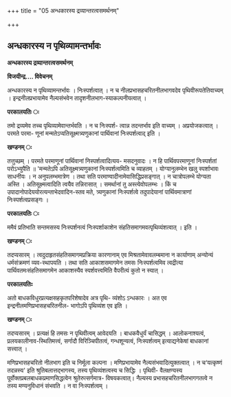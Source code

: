 +++
title = "05 अन्धकारस्य द्रव्यान्तरत्वसमर्थनम्"

+++


## अन्धकारस्य न पृथिव्यामन्तर्भावः

**अन्धकारस्य द्रव्यान्तरत्वसमर्थनम्**

**विजयीन्द्र.... विवेचनम्**

अन्धकारस्य न पृथिव्यामन्तर्भावः । निःस्पर्शत्वात् । न च नीलप्रभासहचरितनीलभागवदेव पृथिवीरूपतेतिवाच्यम् । इन्द्रनीलप्रभायामेव नैल्यसंभवेन तादृशनीलभाग-स्याकल्पनीयत्वात् ।

**परकालयतिः ः**

तमो द्रव्यमेव तच्च पृथिव्यामेवान्तर्भवति । न च निःस्पर्श- त्वान्न तदन्तर्भाव इति वाच्यम् । अप्रयोजकत्वात् । परमते परमा- णूनां मन्मतेऽप्यतिसूक्ष्मत्र्यणुकानां पार्थिवानां निःस्पर्शत्वाद् इति ।

**खण्डनम् ः**

तत्तुच्छम् । परमते परमाणूनां पार्थिवानां निस्पर्शत्वादित्यय- मसदनुवादः । न हि पार्थिवपरमाणूनां निःस्पर्शतां परोऽभ्युपैति ॥ 'मन्मतेऽपि अतिसूक्ष्मत्र्यणुकानां निःस्पर्शत्वमिति च व्याहतम् । योग्यानुलम्भेन खलु स्पर्शाभावः साधनीयः । न अनुपलम्भमात्रेण । तथा सति परमाण्वादीनामेवासिद्धिप्रसङ्गात् । न चात्रोपलम्भे योग्यता अस्ति । अतिसूक्ष्मत्वादिति त्वयैव तन्निरासात् । समर्थानां तु अस्त्येवोपलम्भः । किं च उपादानोपादेययोरत्यन्ताभेदवादिन-स्तव मते, त्र्यणुकानां निःस्पर्शत्वे तदुपादेयानां पार्थिवमात्राणां निःस्पर्शत्वप्रसङ्गः ।

**परकालयतिः ः**

ममैवं प्रतिभाति सन्तमसस्य निःस्पर्शनत्वं निःस्पर्शाकाशेन संहतिसमागमवत्पृथिव्यंशत्वात् । इति ।

**खण्डनम् ः**

तदप्यसारम् । त्वदुदाहृतसंहतिसमागमप्रक्रिया कारणानाम् एव मिश्रतामेवावलम्बमाना न कार्याणाम् अन्योन्यं धर्मसंक्रमणं व्यव-स्थापयति । तथा सति आकाशसमागमेन तमसः निःस्पर्शत्वमिव त्वद्रीत्या पार्थिवतमःसंहतिसमागमेन आकाशस्यैव स्पर्शवत्त्वमिति वैपरीत्यं कुतो न स्यात् ।

**परकालयतिःः**

अतो बाधकविधुरप्रत्यक्षसहकृतपरिशेषादेव अत्र पृथि- व्यंशोऽ ऽन्धकारः । अत एव इन्द्रनीलमणिप्रभासहचरितनील- भागोऽपि पृथिव्यंश एव इति ।

**खण्डनम् ः**

तदप्यसारम् । प्रत्यक्षं हि तमसः न पृथिवीत्वम् आवेदयति । बाधकवैधुर्यं चासिद्धम् । आलोकनाश्यत्वं, प्रलयकालीनाव-स्थितिमत्त्वं, सर्गादौ विरिञ्चिपीतत्वं, गन्धशून्यत्वं, निःस्पर्शत्वम् इत्याद्यनेकेषां बाधकानां सत्त्वात् ।

मणिप्रभासहचरितो नीलभाग इति च निर्मूला कल्पना । मणिप्रभायामेव नैल्यसंभवादित्युक्तत्वात् । न च‘यत्कृष्णं तदन्नस्य' इति श्रुतिबलात्तद्भागस्य, तस्य पृथिव्यंशत्वस्य च सिद्धिः । पृथिवी- वैलक्षण्यस्य पूर्वोक्तप्रबलबाधकप्रमाणसिद्धत्वेन श्रुतेरुत्सर्गमात्र- विषयकत्वात्। नैल्यस्य प्रभासहचरितनीलभागगतत्वे न तस्य मण्यनुविधानं संभवति । न वा निःस्पर्शत्वम् ।

